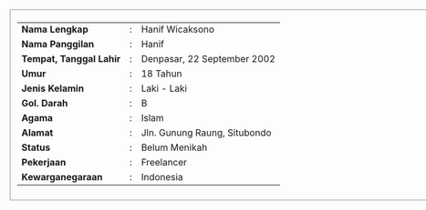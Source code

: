 <!DOCTYPE html>
<html>
<head>
<meta name="description" content="Biodata"/>
<meta name="Keywords" content="Biodata"/>
<meta name="authors" content="Hanif"/>
<meta charset="UTF-8"/>


</head>
<body>
<form action="#" style="width: 1000px"class="posisi";>
<fieldset class="h"/>
<table style="width: 980px;">
<tr>

</td>
</tr>
<tr>
<td><b>Nama Lengkap</b></td>
<td>:</td>
<td>Hanif Wicaksono</td>
</tr>
<tr>
<td><b>Nama Panggilan</b></td>
<td>:</td>
<td>Hanif</td>
</tr>
<tr>
<td><b>Tempat, Tanggal Lahir</b></td>
<td>:</td>
<td>Denpasar, 22 September 2002</td>
</tr>
<tr>
<td><b>Umur</b></td>
<td>:</td>
<td>18 Tahun</td>
</tr>
<tr>
<td><b>Jenis Kelamin</b></td>
<td>:</td>
<td>Laki - Laki</td>
</tr>
<tr>
<td><b>Gol. Darah</b></td>
<td>:</td>
<td>B</td>
</tr>
<tr>
<td><b>Agama</b></td>
<td>:</td>
<td>Islam</td>
</tr>
<tr>
<td><b>Alamat</b></td>
<td>:</td>
<td>Jln. Gunung Raung, Situbondo</td>
</tr>
<tr>
<td><b>Status</b></td>
<td>:</td>
<td>Belum Menikah</td>
</tr>
<tr>
<td><b>Pekerjaan</b></td>
<td>:</td>
<td>Freelancer</td>
</tr>
<tr>
<td><b>Kewarganegaraan</b></td>
<td>:</td>
<td>Indonesia</td>
</tr>
<tr>
</td>
</tr>
</table>
</fieldset>
</form>
</body>
</html>

